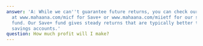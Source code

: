 ```yaml
---
answer: 'A: While we can''t guarantee future returns, you can check our latest performance
  at www.mahaana.com/micf for Save+ or www.mahaana.com/miietf for our stock market
  fund. Our Save+ fund gives steady returns that are typically better than regular
  savings accounts.'
question: How much profit will I make?
---
```

